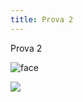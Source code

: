 ```yaml
---
title: Prova 2
---
```

Prova 2

![face](/images/uploads/500px-happy_smiley_face.png "face")

![](/uploads/muleml-logo-web.svg)
